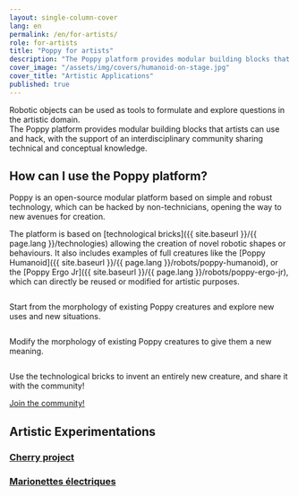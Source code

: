 ```yaml
---
layout: single-column-cover
lang: en
permalink: /en/for-artists/
role: for-artists
title: "Poppy for artists"
description: "The Poppy platform provides modular building blocks that artists can use and hack, with the support of an interdisciplinary community sharing its knowledge"
cover_image: "/assets/img/covers/humanoid-on-stage.jpg"
cover_title: "Artistic Applications"
published: true
---
```


<p class="lead">
  Robotic objects can be used as tools to formulate and explore questions in the artistic domain.<br>
  The Poppy platform provides modular building blocks that artists can use and hack, with the support of an interdisciplinary community sharing technical and conceptual knowledge.
</p>

## How can I use the Poppy platform?

Poppy is an open-source modular platform based on simple and robust technology, which can be hacked by non-technicians, opening the way to new avenues for creation.

The platform is based on [technological bricks]({{ site.baseurl }}/{{ page.lang }}/technologies) allowing the creation of novel robotic shapes or behaviours. It also includes examples of full creatures like the [Poppy Humanoid]({{ site.baseurl }}/{{ page.lang }}/robots/poppy-humanoid), or the [Poppy Ergo Jr]({{ site.baseurl }}/{{ page.lang }}/robots/poppy-ergo-jr), which can directly be reused or modified for artistic purposes.

<div class="row" data-equalizer data-equalize-on="large">
  <div class="large-4 columns" data-equalizer-watch>
    <p>
      Start from the morphology of existing Poppy creatures and explore new uses and new situations.
    </p>
  </div>
  <div class="large-4 columns" data-equalizer-watch>
    <p>
      Modify the morphology of existing Poppy creatures to give them a new meaning.
    </p>
  </div>
  <div class="large-4 columns" data-equalizer-watch>
    <p>
      Use the technological bricks to invent an entirely new creature, and share it with the community!
    </p>
  </div>
</div>

<div class="row columns text-center">
  <a href="https://forum.poppy-project.org/" class="button success">Join the community!</a>
</div>

<div class="text-center">
  <h2 class="clish">Artistic Experimentations</h2>

  <div class="row">
    <a href="{{ site.baseurl }}/{{ page.lang }}/projects/cherry" class="large-4 columns">
      <h3>Cherry project</h3>
    </a>
    <a href="{{ site.baseurl }}/{{ page.lang }}/projects/marionettes-electriques" class="large-4 columns">
      <h3>Marionettes électriques</h3>
    </a>
  </div>
</div>
